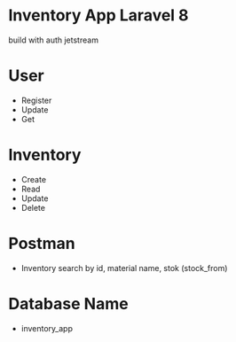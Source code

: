 
# Inventory App Laravel 8
build with auth jetstream


User
=== 
* Register
* Update
* Get

Inventory
===
* Create
* Read
* Update
* Delete

Postman
===
* Inventory search by id, material name, stok (stock_from)

Database Name
===
* inventory_app